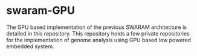 # swaram-GPU
The GPU based implementation of the previous SWARAM architecture is detailed in this repository. This repository holds a few private repositories for the implementation of genome analysis using GPU based low powered embedded system. 
